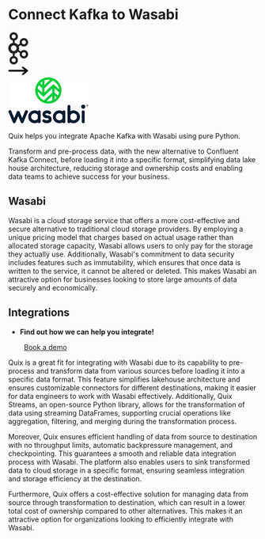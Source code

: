 # Connect Kafka to Wasabi

<div class="connect-images cards blog-grid-card" markdown>
<div>
<img src="../images/kafka_logo.png" width="40px" />
</div>
<div>
<img src="../images/arrow.svg" width="40px" />
</div>
<div>
<img src="./images/wasabi_1.jpg" />
</div>
</div>

Quix helps you integrate Apache Kafka with Wasabi using pure Python.

Transform and pre-process data, with the new alternative to Confluent Kafka Connect, before loading it into a specific format, simplifying data lake house architecture, reducing storage and ownership costs and enabling data teams to achieve success for your business.

## Wasabi

Wasabi is a cloud storage service that offers a more cost-effective and secure alternative to traditional cloud storage providers. By employing a unique pricing model that charges based on actual usage rather than allocated storage capacity, Wasabi allows users to only pay for the storage they actually use. Additionally, Wasabi's commitment to data security includes features such as immutability, which ensures that once data is written to the service, it cannot be altered or deleted. This makes Wasabi an attractive option for businesses looking to store large amounts of data securely and economically.

## Integrations

<div class="grid cards" markdown>

- __Find out how we can help you integrate!__

    <a class="md-button md-button--primary" href="https://share.hsforms.com/1iW0TmZzKQMChk0lxd_tGiw4yjw2?__hstc=175542013.2303933fbd746c0ac86d9ccbe9bc9100.1728383268831.1729603416735.1729620918855.31&__hssc=175542013.1.1729620918855&__hsfp=2132701734" target="_blank" style="margin:.5rem;">Book a demo</a>

</div>


Quix is a great fit for integrating with Wasabi due to its capability to pre-process and transform data from various sources before loading it into a specific data format. This feature simplifies lakehouse architecture and ensures customizable connectors for different destinations, making it easier for data engineers to work with Wasabi effectively. Additionally, Quix Streams, an open-source Python library, allows for the transformation of data using streaming DataFrames, supporting crucial operations like aggregation, filtering, and merging during the transformation process. 

Moreover, Quix ensures efficient handling of data from source to destination with no throughput limits, automatic backpressure management, and checkpointing. This guarantees a smooth and reliable data integration process with Wasabi. The platform also enables users to sink transformed data to cloud storage in a specific format, ensuring seamless integration and storage efficiency at the destination. 

Furthermore, Quix offers a cost-effective solution for managing data from source through transformation to destination, which can result in a lower total cost of ownership compared to other alternatives. This makes it an attractive option for organizations looking to efficiently integrate with Wasabi.

